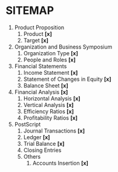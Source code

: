 # SITEMAP
1. Product Proposition
    1. Product **[x]**
    2. Target **[x]**
1. Organization and Business Symposium
    1. Organization Type **[x]**
    1. People and Roles **[x]**
1. Financial Statements
    1. Income Statement **[x]**
    1. Statement of Changes in Equity **[x]**
    1. Balance Sheet **[x]**
1. Financial Analysis **[x]**
    1. Horizontal Analysis **[x]**
    1. Vertical Analysis **[x]**
    1. Efficiency Ratios **[x]**
    1. Profitability Ratios **[x]**
1. PostScript
    1. Journal Transactions **[x]**
    1. Ledger **[x]**
    1. Trial Balance **[x]**
    1. Closing Entries
    1. Others
        1. Accounts Insertion **[x]**